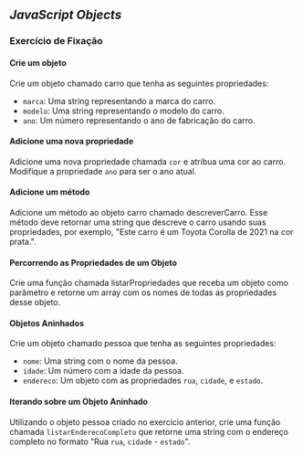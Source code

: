 ## _JavaScript Objects_

### Exercício de Fixação

#### Crie um objeto

Crie um objeto chamado carro que tenha as seguintes propriedades:

- `marca`: Uma string representando a marca do carro.
- `modelo`: Uma string representando o modelo do carro.
- `ano`: Um número representando o ano de fabricação do carro.

#### Adicione uma nova propriedade

Adicione uma nova propriedade chamada `cor` e atribua uma cor ao carro.
Modifique a propriedade `ano` para ser o ano atual.

#### Adicione um método 

Adicione um método ao objeto carro chamado descreverCarro. Esse método deve retornar uma string que descreve o carro usando suas propriedades, por exemplo, "Este carro é um Toyota Corolla de 2021 na cor prata.".

#### Percorrendo as Propriedades de um Objeto

Crie uma função chamada listarPropriedades que receba um objeto como parâmetro e retorne um array com os nomes de todas as propriedades desse objeto.

#### Objetos Aninhados

Crie um objeto chamado pessoa que tenha as seguintes propriedades:

- `nome`: Uma string com o nome da pessoa.
- `idade`: Um número com a idade da pessoa.
- `endereco`: Um objeto com as propriedades `rua`, `cidade`, e `estado`.

#### Iterando sobre um Objeto Aninhado

Utilizando o objeto pessoa criado no exercício anterior, crie uma função chamada `listarEnderecoCompleto` que retorne uma string com o endereço completo no formato "Rua `rua`, `cidade` - `estado`".